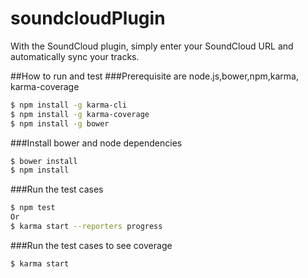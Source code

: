 # soundcloudPlugin 

With the SoundCloud plugin, simply enter your SoundCloud URL and automatically sync your tracks.

##How to run and test
###Prerequisite are node.js,bower,npm,karma, karma-coverage
```bash
$ npm install -g karma-cli
$ npm install -g karma-coverage
$ npm install -g bower
```
###Install bower and node dependencies
```bash
$ bower install
$ npm install
```
###Run the test cases
```bash
$ npm test
Or
$ karma start --reporters progress
```
###Run the test cases to see coverage
```bash
$ karma start
```
